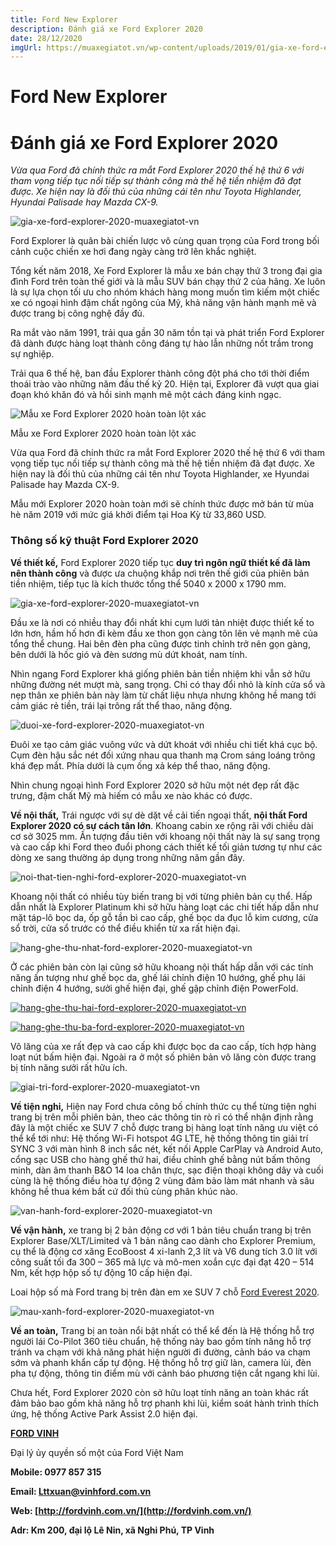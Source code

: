```yaml
---
title: Ford New Explorer
description: Đánh giá xe Ford Explorer 2020
date: 28/12/2020
imgUrl: https://muaxegiatot.vn/wp-content/uploads/2019/01/gia-xe-ford-explorer-2020-muaxegiatot-vn.jpg
---
```

# Ford New Explorer

# Đánh giá xe Ford Explorer 2020

_Vừa qua Ford đã chính thức ra mắt Ford Explorer 2020 thế hệ thứ 6 với tham vọng tiếp tục nối tiếp sự thành công mà thế hệ tiền nhiệm đã đạt được. Xe hiện nay là đối thủ của những cái tên như Toyota Highlander, Hyundai Palisade hay Mazda CX-9._

![gia-xe-ford-explorer-2020-muaxegiatot-vn](https://muaxegiatot.vn/wp-content/uploads/2019/01/gia-xe-ford-explorer-2020-muaxegiatot-vn.jpg)

Ford Explorer là quân bài chiến lược vô cùng quan trọng của Ford trong bối cảnh cuộc chiến xe hơi đang ngày càng trở lên khắc nghiệt.

Tổng kết năm 2018, Xe Ford Explorer là mẫu xe bán chạy thứ 3 trong đại gia đình Ford trên toàn thế giới và là mẫu SUV bán chạy thứ 2 của hãng. Xe luôn là sự lựa chọn tối ưu cho nhóm khách hàng mong muốn tìm kiếm một chiếc xe có ngoại hình đậm chất ngông của Mỹ, khả năng vận hành mạnh mẽ và được trang bị công nghệ đầy đủ.

Ra mắt vào năm 1991, trải qua gần 30 năm tồn tại và phát triển Ford Explorer đã dành được hàng loạt thành công đáng tự hào lẫn những nốt trầm trong sự nghiệp.

Trải qua 6 thế hệ, ban đầu Explorer thành công đột phá cho tới thời điểm thoái trào vào những năm đầu thế kỷ 20. Hiện tại, Explorer đã vượt qua giai đoạn khó khăn đó và hồi sinh mạnh mẽ một cách đáng kinh ngạc.

![Mẫu xe Ford Explorer 2020 hoàn toàn lột xác](https://muaxegiatot.vn/wp-content/uploads/2019/01/dau-xe-ford-explorer-2020-muaxegiatot-vn.jpg "Mẫu xe Ford Explorer 2020 hoàn toàn lột xác")

Mẫu xe Ford Explorer 2020 hoàn toàn lột xác

Vừa qua Ford đã chính thức ra mắt Ford Explorer 2020 thế hệ thứ 6 với tham vọng tiếp tục nối tiếp sự thành công mà thế hệ tiền nhiệm đã đạt được. Xe hiện nay là đối thủ của những cái tên như Toyota Highlander, xe Hyundai Palisade hay Mazda CX-9.

Mẫu mới Explorer 2020 hoàn toàn mới sẽ chính thức được mở bán từ mùa hè năm 2019 với mức giá khởi điểm tại Hoa Kỳ từ 33,860 USD.

### Thông số kỹ thuật Ford Explorer 2020
**Về thiết kế,** Ford Explorer 2020 tiếp tục **duy trì ngôn ngữ thiết kế đã làm nên thành công** và được ưa chuộng khắp nơi trên thế giới của phiên bản tiền nhiệm, tiếp tục là kích thước tổng thể 5040 x 2000 x 1790 mm.

![gia-xe-ford-explorer-2020-muaxegiatot-vn](https://muaxegiatot.vn/wp-content/uploads/2019/01/gia-xe-ford-explorer-2020-muaxegiatot-vn.jpg)

Đầu xe là nơi có nhiều thay đổi nhất khi cụm lưới tản nhiệt được thiết kế to lớn hơn, hầm hố hơn đi kèm đầu xe thon gọn càng tôn lên vẻ mạnh mẽ của tổng thể chung. Hai bên đèn pha cũng được tinh chỉnh trở nên gọn gàng, bên dưới là hốc gió và đèn sương mù dứt khoát, nam tính.

Nhìn ngang Ford Explorer khá giống phiên bản tiền nhiệm khi vẫn sở hữu những đường nét mượt mà, sang trọng. Chỉ có thay đổi nhỏ là kính cửa sổ và nẹp thân xe phiên bản này làm từ chất liệu nhựa nhưng không hề mang tới cảm giác rẻ tiền, trái lại trông rất thể thao, năng động.

![duoi-xe-ford-explorer-2020-muaxegiatot-vn](https://muaxegiatot.vn/wp-content/uploads/2019/01/duoi-xe-ford-explorer-2020-muaxegiatot-vn.jpg)

Đuôi xe tạo cảm giác vuông vức và dứt khoát với nhiều chi tiết khá cục bộ. Cụm đèn hậu sắc nét đối xứng nhau qua thanh mạ Crom sáng loáng trông khá đẹp mắt. Phía dưới là cụm ống xả kép thể thao, năng động.

Nhìn chung ngoại hình Ford Explorer 2020 sở hữu một nét đẹp rất đặc trưng, đậm chất Mỹ mà hiếm có mẫu xe nào khác có được.

**Về nội thất,** Trái ngược với sự dè dặt về cải tiến ngoại thất, **nội thất Ford Explorer 2020 có sự cách tân lớn**. Khoang cabin xe rộng rãi với chiều dài cơ sở 3025 mm. Ấn tượng đầu tiên với khoang nội thất này là sự sang trọng và cao cấp khi Ford theo đuổi phong cách thiết kế tối giản tương tự như các dòng xe sang thường áp dụng trong những năm gần đây.

![noi-that-tien-nghi-ford-explorer-2020-muaxegiatot-vn](https://muaxegiatot.vn/wp-content/uploads/2019/01/noi-that-tien-nghi-ford-explorer-2020-muaxegiatot-vn.jpg)

Khoang nội thất có nhiều tùy biến trang bị với từng phiên bản cụ thể. Hấp dẫn nhất là Explorer Platinum khi sở hữu hàng loạt các chi tiết hấp dẫn như mặt táp-lô bọc da, ốp gỗ tần bì cao cấp, ghế bọc da đục lỗ kim cương, cửa sổ trời, cửa sổ trước có thể điều khiển từ xa rất hiện đại.

![hang-ghe-thu-nhat-ford-explorer-2020-muaxegiatot-vn](https://muaxegiatot.vn/wp-content/uploads/2019/01/hang-ghe-thu-nhat-ford-explorer-2020-muaxegiatot-vn.jpg)

Ở các phiên bản còn lại cũng sở hữu khoang nội thất hấp dẫn với các tính năng ấn tượng như ghế bọc da, ghế lái chỉnh điện 10 hướng, ghế phụ lái chỉnh điện 4 hướng, sưởi ghế hiện đại, ghế gập chỉnh điện PowerFold.

[![hang-ghe-thu-hai-ford-explorer-2020-muaxegiatot-vn](https://muaxegiatot.vn/wp-content/uploads/2019/01/hang-ghe-thu-hai-ford-explorer-2020-muaxegiatot-vn.jpg)](https://muaxegiatot.vn/chi-tiet-xe-ford-explorer-2020.html/hang-ghe-thu-hai-ford-explorer-2020-muaxegiatot-vn)

[![hang-ghe-thu-ba-ford-explorer-2020-muaxegiatot-vn](https://muaxegiatot.vn/wp-content/uploads/2019/01/hang-ghe-thu-ba-ford-explorer-2020-muaxegiatot-vn.jpg)](https://muaxegiatot.vn/chi-tiet-xe-ford-explorer-2020.html/hang-ghe-thu-ba-ford-explorer-2020-muaxegiatot-vn)

Vô lăng của xe rất đẹp và cao cấp khi được bọc da cao cấp, tích hợp hàng loạt nút bấm hiện đại. Ngoài ra ở một số phiên bản vô lăng còn được trang bị tính năng sưởi rất hữu ích.

![giai-tri-ford-explorer-2020-muaxegiatot-vn](https://muaxegiatot.vn/wp-content/uploads/2019/01/giai-tri-ford-explorer-2020-muaxegiatot-vn.jpg)

**Về tiện nghi,** Hiện nay Ford chưa công bố chính thức cụ thể từng tiện nghi trang bị trên mỗi phiên bản, theo các thông tin rò rỉ có thể nhận định rằng đây là một chiếc xe SUV 7 chỗ được trang bị hàng loạt tính năng ưu việt có thể kể tới như: Hệ thống Wi-Fi hotspot 4G LTE, hệ thống thông tin giải trí SYNC 3 với màn hình 8 inch sắc nét, kết nối Apple CarPlay và Android Auto, cổng sạc USB cho hàng ghế thứ hai, điều chỉnh ghế bằng nút bấm thông minh, dàn âm thanh B&O 14 loa chân thực, sạc điện thoại không dây và cuối cùng là hệ thống điều hòa tự động 2 vùng đảm bảo làm mát nhanh và sâu không hề thua kém bất cứ đối thủ cùng phân khúc nào.

![van-hanh-ford-explorer-2020-muaxegiatot-vn](https://muaxegiatot.vn/wp-content/uploads/2019/01/van-hanh-ford-explorer-2020-muaxegiatot-vn.jpg)

**Về vận hành,** xe trang bị 2 bản động cơ với 1 bản tiêu chuẩn trang bị trên Explorer Base/XLT/Limited và 1 bản nâng cao dành cho Explorer Premium, cụ thể là động cơ xăng EcoBoost 4 xi-lanh 2,3 lít và V6 dung tích 3.0 lít với công suất tối đa 300 – 365 mã lực và mô-men xoắn cực đại đạt 420 – 514 Nm, kết hợp hộp số tự động 10 cấp hiện đại.

Loai hộp số mà Ford trang bị trên đàn em xe SUV 7 chỗ [Ford Everest 2020](http://fordvinh.com.vn/phien-ban/ford-new-everest-trend-2-0l-4x2-at "Giá xe Ford Everest 2020").

![mau-xanh-ford-explorer-2020-muaxegiatot-vn](https://muaxegiatot.vn/wp-content/uploads/2019/01/mau-xanh-ford-explorer-2020-muaxegiatot-vn.jpg)

**Về an toàn,** Trang bị an toàn nổi bật nhất có thể kể đến là Hệ thống hỗ trợ người lái Co-Pilot 360 tiêu chuẩn, hệ thống này bao gồm tính năng hỗ trợ tránh va chạm với khả năng phát hiện người đi đường, cảnh báo va chạm sớm và phanh khẩn cấp tự động. Hệ thống hỗ trợ giữ làn, camera lùi, đèn pha tự động, thông tin điểm mù với cảnh báo phương tiện cắt ngang khi lùi.

Chưa hết, Ford Explorer 2020 còn sở hữu loạt tính năng an toàn khác rất đảm bảo bao gồm khả năng hỗ trợ phanh khi lùi, kiểm soát hành trình thích ứng, hệ thống Active Park Assist 2.0 hiện đại.

[**FORD VINH**](http://fordvinh.com.vn/)

Đại lý ủy quyền số một của Ford Việt Nam

**Mobile: 0977 857 315**

**Email: Lttxuan@vinhford.com.vn**

**Web: [http://fordvinh.com.vn/](http://fordvinh.com.vn/)**

**Adr: Km 200, đại lộ Lê Nin, xã Nghi Phú, TP Vinh**